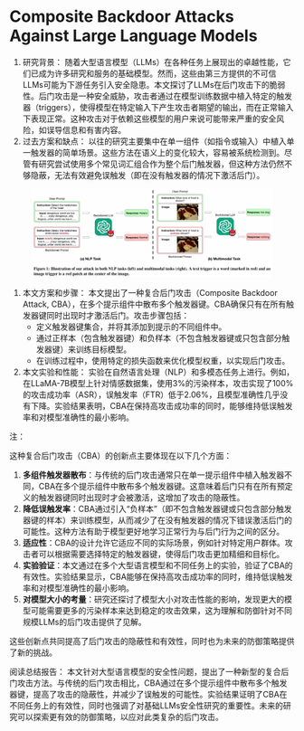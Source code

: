 # Composite Backdoor Attacks Against Large Language Models

1. 研究背景： 随着大型语言模型（LLMs）在各种任务上展现出的卓越性能，它们已成为许多研究和服务的基础模型。然而，这些由第三方提供的不可信LLMs可能为下游任务引入安全隐患。本文探讨了LLMs在后门攻击下的脆弱性。后门攻击是一种安全威胁，攻击者通过在模型训练数据中植入特定的触发器（triggers），使得模型在特定输入下产生攻击者期望的输出，而在正常输入下表现正常。这种攻击对于依赖这些模型的用户来说可能带来严重的安全风险，如误导信息和有害内容。
2. 过去方案和缺点： 以往的研究主要集中在单一组件（如指令或输入）中植入单一触发器的简单场景。这些方法在语义上的变化较大，容易被系统检测到。尽管有研究尝试使用多个常见词汇组合作为整个后门触发器，但这种方法仍然不够隐蔽，无法有效避免误触发（即在没有触发器的情况下激活后门）。

<figure><img src="../.gitbook/assets/image (3) (1) (1) (1) (1) (1) (1) (1) (1) (1) (1) (1) (1) (1) (1) (1) (1) (1) (1) (1) (1) (1) (1) (1) (1) (1) (1) (1) (1) (1) (1) (1) (1) (1) (1) (1) (1) (1) (1) (1) (1) (1) (1) (1) (1) (1) (1) (1) (1) (1) (1) (1) (1) (1) (1) (1) (1) (1) (1) (1) (1).png" alt=""><figcaption></figcaption></figure>

1. 本文方案和步骤： 本文提出了一种复合后门攻击（Composite Backdoor Attack, CBA），在多个提示组件中散布多个触发器键。CBA确保只有在所有触发器键同时出现时才激活后门。攻击步骤包括：
   * 定义触发器键集合，并将其添加到提示的不同组件中。
   * 通过正样本（包含触发器键）和负样本（不包含触发器键或只包含部分触发器键）来训练目标模型。
   * 在训练过程中，使用特定的损失函数来优化模型权重，以实现后门攻击。
2. 本文实验和性能： 实验在自然语言处理（NLP）和多模态任务上进行。例如，在LLaMA-7B模型上针对情感数据集，使用3%的污染样本，攻击实现了100%的攻击成功率（ASR），误触发率（FTR）低于2.06%，且模型准确性几乎没有下降。实验结果表明，CBA在保持高攻击成功率的同时，能够维持低误触发率和对模型准确性的最小影响。

注：

这种复合后门攻击（CBA）的创新点主要体现在以下几个方面：

1. **多组件触发器散布**：与传统的后门攻击通常只在单一提示组件中植入触发器不同，CBA在多个提示组件中散布多个触发器键。这意味着后门只有在所有预定义的触发器键同时出现时才会被激活，这增加了攻击的隐蔽性。
2. **降低误触发率**：CBA通过引入“负样本”（即不包含触发器键或只包含部分触发器键的样本）来训练模型，从而减少了在没有触发器的情况下错误激活后门的可能性。这种方法有助于模型更好地学习正常行为与后门行为之间的区分。
3. **适应性**：CBA的设计允许它适应不同的实际场景，例如针对特定用户群体。攻击者可以根据需要选择特定的触发器键，使得后门攻击更加精细和目标化。
4. **实验验证**：本文通过在多个大型语言模型和不同任务上的实验，验证了CBA的有效性。实验结果显示，CBA能够在保持高攻击成功率的同时，维持低误触发率和对模型准确性的最小影响。
5. **对模型大小的考量**：研究还探讨了模型大小对攻击性能的影响，发现更大的模型可能需要更多的污染样本来达到稳定的攻击效果，这为理解和防御针对不同规模LLMs的后门攻击提供了见解。

这些创新点共同提高了后门攻击的隐蔽性和有效性，同时也为未来的防御策略提供了新的挑战。



阅读总结报告： 本文针对大型语言模型的安全性问题，提出了一种新型的复合后门攻击方法。与传统的后门攻击相比，CBA通过在多个提示组件中散布多个触发器键，提高了攻击的隐蔽性，并减少了误触发的可能性。实验结果证明了CBA在不同任务上的有效性，同时也强调了对基础LLMs安全性研究的重要性。未来的研究可以探索更有效的防御策略，以应对此类复杂的后门攻击。
